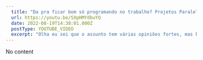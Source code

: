 ```yaml
---
  title: "Da pra ficar bom só programando no trabalho? Projetos Paralelos e ficar melhor como dev"
  url: https://youtu.be/SXpHMYdbuYQ
  date: 2022-08-19T14:38:01.000Z
  postType: YOUTUBE_VIDEO
  excerpt: "Olha eu sei que o assunto tem várias opiniões fortes, mas hoje resolvi trazer um video falando sobre Side Projects! E como eles me ajudam até mesmo hoje em dia dps de váaarios anos de carreira a aprender coisas novas e melhorar minhas habilidades. Enfim bora ver o vídeo? "
---
```

  
  No content
  